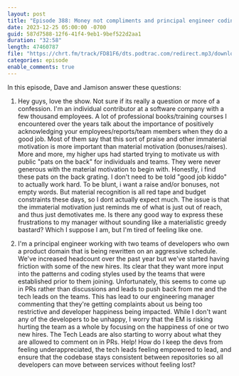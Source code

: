 ```yaml
---
layout: post
title: "Episode 388: Money not compliments and principal engineer coding guidelines"
date: 2023-12-25 05:00:00 -0700
guid: 587d7588-12f6-41f4-9eb1-9bef522d2aa1
duration: "32:58"
length: 47460787
file: "https://chrt.fm/track/FD81F6/dts.podtrac.com/redirect.mp3/download.softskills.audio/sse-388.mp3"
categories: episode
enable_comments: true
---
```


In this episode, Dave and Jamison answer these questions:

1. Hey guys, love the show. Not sure if its really a question or more of a confession. I'm an individual contributor at a software company with a few thousand employees. A lot of professional books/training courses I encountered over the years talk about the importance of positively acknowledging your employees/reports/team members when they do a good job. Most of them say that this sort of praise and other immaterial motivation is more important than material motivation (bonuses/raises). More and more, my higher ups had started trying to motivate us with public "pats on the back" for individuals and teams. They were never generous with the material motivation to begin with. Honestly, i find these pats on the back grating. I don't need to be told "good job kiddo" to actually work hard. To be blunt, i want a raise and/or bonuses, not empty words. But material recognition is all red tape and budget constraints these days, so I dont actually expect much. The issue is that the immaterial motivation just reminds me of what is just out of reach, and thus just demotivates me. Is there any good way to express these frustrations to my manager without sounding like a materialistic greedy bastard? Which I suppose I am, but I'm tired of feeling like one.

2. I'm a principal engineer working with two teams of developers who own a product domain that is being rewritten on an aggressive schedule. We've increased headcount over the past year but we've started having friction with some of the new hires. Its clear that they want more input into the patterns and coding styles used by the teams that were established prior to them joining. Unfortunately, this seems to come up in PRs rather than discussions and leads to push back from me and the tech leads on the teams. This has lead to our engineering manager commenting that they're getting complaints about us being too restrictive and developer happiness being impacted. While I don't want any of the developers to be unhappy, I worry that the EM is risking hurting the team as a whole by focusing on the happiness of one or two new hires. The Tech Leads are also starting to worry about what they are allowed to comment on in PRs. Help! How do I keep the devs from feeling underappreciated, the tech leads feeling empowered to lead, and ensure that the codebase stays consistent between repositories so all developers can move between services without feeling lost?

